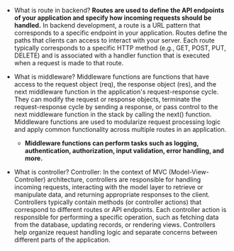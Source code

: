 - What is route in backend?
**Routes are used to define the API endpoints of your application and specify how incoming requests should be handled.** In backend development, a route is a URL pattern that corresponds to a specific endpoint in your application. Routes define the paths that clients can access to interact with your server. Each route typically corresponds to a specific HTTP method (e.g., GET, POST, PUT, DELETE) and is associated with a handler function that is executed when a request is made to that route.

- What is middleware?
Middleware functions are functions that have access to the request object (req), the response object (res), and the next middleware function in the application's request-response cycle. They can modify the request or response objects, terminate the request-response cycle by sending a response, or pass control to the next middleware function in the stack by calling the next() function. Middleware functions are used to modularize request processing logic and apply common functionality across multiple routes in an application.
  - **Middleware functions can perform tasks such as logging, authentication, authorization, input validation, error handling, and more.** 

- What is controller?
Controller: In the context of MVC (Model-View-Controller) architecture, controllers are responsible for handling incoming requests, interacting with the model layer to retrieve or manipulate data, and returning appropriate responses to the client. Controllers typically contain methods (or controller actions) that correspond to different routes or API endpoints. Each controller action is responsible for performing a specific operation, such as fetching data from the database, updating records, or rendering views. Controllers help organize request handling logic and separate concerns between different parts of the application.
